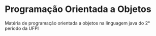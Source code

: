 # Programação Orientada a Objetos
 Matéria de programação orientada a objetos na linguagem java do 2° período da UFPI
